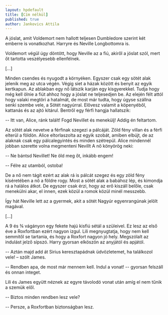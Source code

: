```yaml
---
layout: hpdefault
title: [Cím nélkül]
published: true
author: Jankovics Attila
---
```

A jóslat, amit Voldemort nem hallott teljesen Dumbledore szerint két emberre is vonatkozhat. Harryre és Neville Longbottomra is.

Voldemort végül úgy döntött, hogy Neville az a fiú, akiről a jóslat szól, mert őt tartotta veszélyesebb ellenfélnek. 

[…]

Minden csendes és nyugodt a környéken. Egyszer csak egy sötét alak jelenik meg az utca végén. Végig siet a házak között és benyit az egyik kertkapun. Az ablakban egy nő látszik karján egy kisgyerekkel. Tudja hogy még kell ölnie a fiút ahhoz hogy a jóslat ne teljesedjen be. Az elején félt attól hogy valaki megtöri a hatalmát, de most már tudta, hogy úgyse szállna senki szembe vele, a Sötét nagyúrral. Elővesz valamit a köpenyéből, kattanás és az ajtó kitárul. Bentről egy férfi hangja hallatszik:

-- Itt van, Alice, ránk talált! Fogd Nevillet és menekülj! Addig én feltartom.

Az sötét alak nevetve a férfinak szegezi a pálcáját. Zöld fény villan és a férfi elterül a földön. Alice eltorlaszolta az egyik szobát, amiben elbújt, de az alaknak csak egy pálcalegyintés és minden szétrepül. Alice mindennél jobban szerette volna megmenteni Nevillt A nő könyörög neki:

-- Ne bántsd Nevillet! Ne öld meg őt, inkább engem!

-- Félre az utamból, ostoba!

De a nő nem tágít ezért az alak rá is pálcát szegez és egy zöld fény kíséretében a nő a földre rogy. Most a sötét alak a babához lép, és kimondja rá a halálos átkot. De egyszer csak érzi, hogy az erő kiszáll belőle, csak menekülni akar, el innen, ezek közül a romok közül minél messzebb.

Így hát Neville lett az a gyermek, akit a sötét Nagyúr egyenrangúnak jelölt magával.

[…]

A 9 és ¾ vágányon egy fekete hajú kisfiú sétál a szüleivel. Ez lesz az első éve a Roxfortban ezért nagyon izgul. Lili megnyugtatja, hogy nem kell semmitől se tartania, és hogy a Roxfort nagyon jó hely. Megszólalt az indulást jelző sípszó. Harry gyorsan elköszön az anyjától és apjától.

-- Aztán majd add át Sirius keresztapádnak üdvözletemet, ha találkozol vele! – szólt James.

-- Rendben apa, de most már mennem kell. Indul a vonat! -- gyorsan felszáll és onnan integet.

Lili és James együtt néznek az egyre távolodó vonat után amíg el nem tűnik a szemük elől.

-- Biztos minden rendben lesz vele?

-- Persze, a Roxfortban biztonságban lesz.
